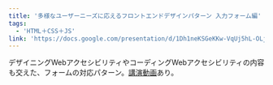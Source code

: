 ```yaml
---
title: '多様なユーザーニーズに応えるフロントエンドデザインパターン 入力フォーム編'
tags:
  - 'HTML＋CSS＋JS'
link: 'https://docs.google.com/presentation/d/1Dh1neKSGeKKw-VqUj5hL-OLjklCN68yDEqUvAHxL-4w/edit?usp=sharing'
---
```


デザイニングWebアクセシビリティやコーディングWebアクセシビリティの内容も交えた、フォームの対応パターン。[講演動画](https://youtu.be/zv462pbTfiU?t=1h32m27s)あり。